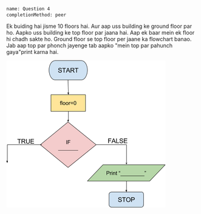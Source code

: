 ```ngMeta
name: Question 4
completionMethod: peer
```

Ek buiding hai jisme 10 floors hai. Aur aap uss building ke ground floor par ho. Aapko uss   building ke top floor par jaana hai. Aap ek baar mein ek floor hi chadh sakte ho. Ground floor se top floor per jaane ka flowchart banao. Jab aap top par phonch jayenge tab aapko "mein top par pahunch gaya"print karna hai.

![empty flowchart](assets/question_images/12.4-image1.png)